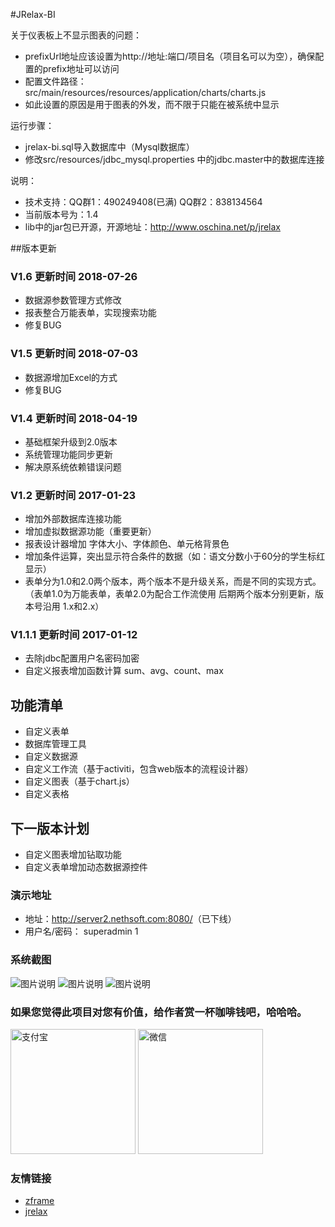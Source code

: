 #JRelax-BI

关于仪表板上不显示图表的问题：
- prefixUrl地址应该设置为http://地址:端口/项目名（项目名可以为空），确保配置的prefix地址可以访问
- 配置文件路径：src/main/resources/resources/application/charts/charts.js
- 如此设置的原因是用于图表的外发，而不限于只能在被系统中显示

运行步骤：
- jrelax-bi.sql导入数据库中（Mysql数据库）
- 修改src/resources/jdbc_mysql.properties 中的jdbc.master中的数据库连接

说明：
* 技术支持：QQ群1：490249408(已满) QQ群2：838134564
* 当前版本号为：1.4
* lib中的jar包已开源，开源地址：http://www.oschina.net/p/jrelax

##版本更新
### V1.6 更新时间 2018-07-26
* 数据源参数管理方式修改
* 报表整合万能表单，实现搜索功能
* 修复BUG

### V1.5 更新时间 2018-07-03
* 数据源增加Excel的方式
* 修复BUG

### V1.4 更新时间 2018-04-19
* 基础框架升级到2.0版本
* 系统管理功能同步更新
* 解决原系统依赖错误问题

### V1.2 更新时间 2017-01-23
* 增加外部数据库连接功能
* 增加虚拟数据源功能（重要更新）
* 报表设计器增加 字体大小、字体颜色、单元格背景色
* 增加条件运算，突出显示符合条件的数据（如：语文分数小于60分的学生标红显示）
* 表单分为1.0和2.0两个版本，两个版本不是升级关系，而是不同的实现方式。  （表单1.0为万能表单，表单2.0为配合工作流使用 后期两个版本分别更新，版本号沿用 1.x和2.x）

### V1.1.1 更新时间 2017-01-12
 * 去除jdbc配置用户名密码加密
 * 自定义报表增加函数计算 sum、avg、count、max

## 功能清单

* 自定义表单
* 数据库管理工具
* 自定义数据源
* 自定义工作流（基于activiti，包含web版本的流程设计器）
* 自定义图表（基于chart.js）
* 自定义表格

## 下一版本计划
* 自定义图表增加钻取功能
* 自定义表单增加动态数据源控件

### 演示地址

* 地址：<http://server2.nethsoft.com:8080/>（已下线）
* 用户名/密码： superadmin 1

### 系统截图
![图片说明](https://static.oschina.net/uploads/space/2016/1209/103549_WQyu_935028.png "1")
![图片说明](https://static.oschina.net/uploads/space/2016/1209/103601_p3Va_935028.png "2")
![图片说明](https://static.oschina.net/uploads/space/2016/1209/103615_PGsb_935028.png "3")

### 如果您觉得此项目对您有价值，给作者赏一杯咖啡钱吧，哈哈哈。
<img src="https://static.oschina.net/uploads/space/2018/0322/152821_Cqkl_935028.png" width='200px' alt="支付宝"/> 
<img src="https://static.oschina.net/uploads/space/2018/0322/152832_GOYV_935028.png" width='200px' alt="微信"/>

### 友情链接

* [zframe](http://www.oschina.net/p/zframe)
* [jrelax](http://www.oschina.net/p/jrelax)